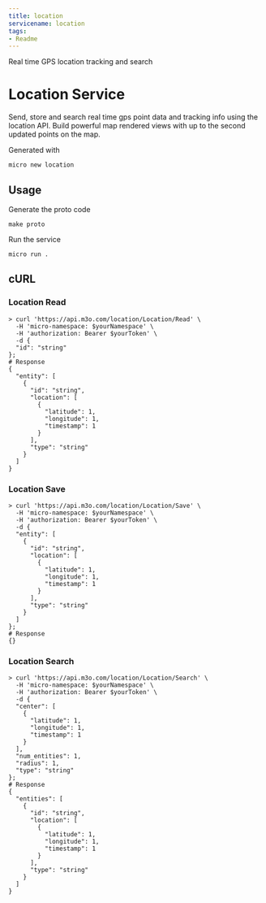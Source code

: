 ```yaml
---
title: location
servicename: location
tags: 
- Readme
---
```

Real time GPS location tracking and search

# Location Service

Send, store and search real time gps point data and tracking info using the location API. 
Build powerful map rendered views with up to the second updated points on the map.

Generated with

```
micro new location
```

## Usage

Generate the proto code

```
make proto
```

Run the service

```
micro run .
```

## cURL


### Location Read
<!-- We use the request body description here as endpoint descriptions are not
being lifted correctly from the proto by the openapi spec generator -->

```shell
> curl 'https://api.m3o.com/location/Location/Read' \
  -H 'micro-namespace: $yourNamespace' \
  -H 'authorization: Bearer $yourToken' \
  -d {
  "id": "string"
};
# Response
{
  "entity": [
    {
      "id": "string",
      "location": [
        {
          "latitude": 1,
          "longitude": 1,
          "timestamp": 1
        }
      ],
      "type": "string"
    }
  ]
}
```


### Location Save
<!-- We use the request body description here as endpoint descriptions are not
being lifted correctly from the proto by the openapi spec generator -->

```shell
> curl 'https://api.m3o.com/location/Location/Save' \
  -H 'micro-namespace: $yourNamespace' \
  -H 'authorization: Bearer $yourToken' \
  -d {
  "entity": [
    {
      "id": "string",
      "location": [
        {
          "latitude": 1,
          "longitude": 1,
          "timestamp": 1
        }
      ],
      "type": "string"
    }
  ]
};
# Response
{}
```


### Location Search
<!-- We use the request body description here as endpoint descriptions are not
being lifted correctly from the proto by the openapi spec generator -->

```shell
> curl 'https://api.m3o.com/location/Location/Search' \
  -H 'micro-namespace: $yourNamespace' \
  -H 'authorization: Bearer $yourToken' \
  -d {
  "center": [
    {
      "latitude": 1,
      "longitude": 1,
      "timestamp": 1
    }
  ],
  "num_entities": 1,
  "radius": 1,
  "type": "string"
};
# Response
{
  "entities": [
    {
      "id": "string",
      "location": [
        {
          "latitude": 1,
          "longitude": 1,
          "timestamp": 1
        }
      ],
      "type": "string"
    }
  ]
}
```


